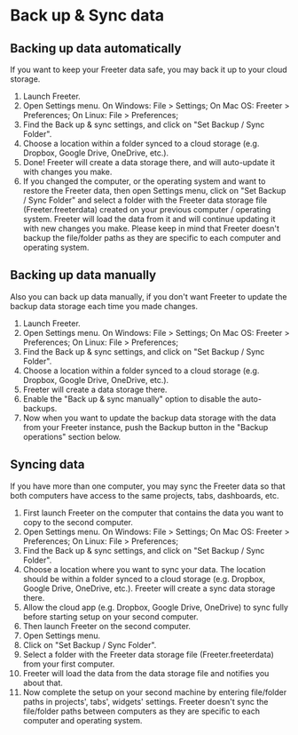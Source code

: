 # Back up & Sync data

## Backing up data automatically

If you want to keep your Freeter data safe, you may back it up to your cloud storage.

1. Launch Freeter.
2. Open Settings menu. On Windows: File > Settings; On Mac OS: Freeter > Preferences; On Linux: File > Preferences;
3. Find the Back up & sync settings, and click on "Set Backup / Sync Folder".
4. Choose a location within a folder synced to a cloud storage (e.g. Dropbox, Google Drive,
OneDrive, etc.).
5. Done! Freeter will create a data storage there, and will auto-update it with changes you make.
6. If you changed the computer, or the operating system and want to restore the Freeter data, then open Settings menu, click on "Set Backup / Sync Folder" and select a folder with the Freeter data storage file (Freeter.freeterdata) created on your previous computer / operating system. Freeter will load the data from it and will continue updating it with new changes you make. Please keep in mind that Freeter doesn't backup the file/folder paths as they are specific to each computer and operating system.

## Backing up data manually

Also you can back up data manually, if you don't want Freeter to update the backup data storage each time you made changes.

1. Launch Freeter.
2. Open Settings menu. On Windows: File > Settings; On Mac OS: Freeter > Preferences; On Linux: File > Preferences;
3. Find the Back up & sync settings, and click on "Set Backup / Sync Folder".
4. Choose a location within a folder synced to a cloud storage (e.g. Dropbox, Google Drive,
OneDrive, etc.).
5. Freeter will create a data storage there.
6. Enable the "Back up & sync manually" option to disable the auto-backups.
7. Now when you want to update the backup data storage with the data from your Freeter instance, push the Backup button in the "Backup operations" section below.

## Syncing data

If you have more than one computer, you may sync the Freeter data so that both computers have access to the same projects, tabs, dashboards, etc.

1. First launch Freeter on the computer that contains the data you want to copy to the second computer.
2. Open Settings menu. On Windows: File > Settings; On Mac OS: Freeter > Preferences; On Linux: File > Preferences;
3. Find the Back up & sync settings, and click on "Set Backup / Sync Folder".
4. Choose a location where you want to sync your data. The location should be within a folder synced to a cloud storage (e.g. Dropbox, Google Drive,
OneDrive, etc.). Freeter will create a sync data storage there.
5. Allow the cloud app (e.g. Dropbox, Google Drive, OneDrive) to sync fully before starting setup on your second computer.
6. Then launch Freeter on the second computer.
7. Open Settings menu.
8. Click on "Set Backup / Sync Folder".
9. Select a folder with the Freeter data storage file (Freeter.freeterdata) from your first computer.
10. Freeter will load the data from the data storage file and notifies you about that.
11. Now complete the setup on your second machine by entering file/folder paths in projects', tabs', widgets' settings. Freeter doesn't sync the file/folder paths between computers as they are specific to each computer and operating system.
